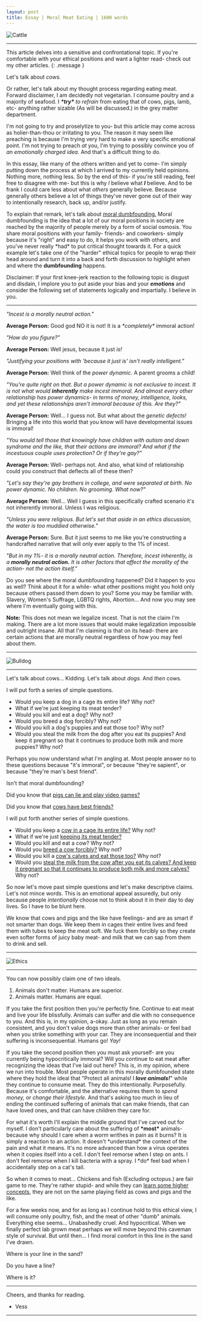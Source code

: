 ```yaml
---
layout: post
title: Essay | Moral Meat Eating | 1600 words
---
```


![Cattle](/assets/cattle.jpg "A picture of a big friend... Or hamburger?")

<hr>

This article delves into a sensitive and confrontational topic. If you're comfortable with your ethical positions and want a lighter read- check out my other articles.
{: .message }

Let's talk about <em>cows.</em>

Or rather, let's talk about my thought process regarding eating meat. Forward disclaimer, I am decidedly not vegetarian. I consume poultry and a majority of seafood. I <em><strong>\*try\*</strong> to refrain</em> from eating that of cows, pigs, lamb, etc- anything rather sizable (As will be discussed.) in the grey matter department.

I'm not going to try and proselytize to you- but this article may come across as holier-than-thou or irritating to you. The reason it may seem like preaching is because I'm trying very hard to make a very specific emotional point. I'm not trying to preach <em>at</em> you, I'm trying to possibly convince you of <em>an emotionally charged idea.</em> And that's a difficult thing to do.

In this essay, like many of the others written and yet to come- I'm simply putting down the process at which I arrived to my currently held opinions. Nothing more, nothing less. So by the end of this- if you're still reading, feel free to disagree with me- but this is why <em>I</em> believe what <em><strong>I</strong></em> believe. And to be frank I could care less about what <em>others</em> generally believe. Because generally others believe a lot of things they've never gone out of their way to intentionally research, back up, and/or justify.

To explain that remark, let's talk about <a href="https://en.wikipedia.org/wiki/Social_intuitionism">moral dumbfounding.</a> Moral dumbfounding is the idea that a lot of our moral positions in society are reached by the majority of people merely by a form of social osmosis. You share moral positions with your family- friends- and coworkers- simply because it's "right" and easy to do, it helps you work with others, and you've never really \*had\* to put critical thought towards it. For a quick example let's take one of the "harder" ethical topics for people to wrap their head around and turn it into a back and forth discussion to highlight when and where the <strong>dumbfounding</strong> happens.

Disclaimer: If your first knee-jerk reaction to the following topic is disgust and disdain, I implore you to put aside your bias and your <em><strong>emotions</strong></em> and consider the following set of statements logically and impartially. I believe in you.

<hr>

<em>"Incest is a morally neutral action."</em>

<strong>Average Person:</strong> Good god NO it is not! It is a <em>\*completely\*</em> immoral action!

<em>"How do you figure?"</em>

<strong>Average Person:</strong> Well jesus, because it just <em>is!</em>

<em>"Justifying your positions with 'because it just is' isn't really intelligent."</em>

<strong>Average Person:</strong> Well think of the <em>power dynamic.</em> A parent grooms a child!

<em>"You're quite right on that. But a power dynamic is not exclusive to incest. It is not what would <strong>inherently</strong> make incest immoral. And almost every other relationship has power dynamics- in terms of money, intelligence, looks, and yet these relationships aren't immoral because of this. Are they?"</em>

<strong>Average Person:</strong> Well... I guess not. But what about the <em>genetic defects!</em> Bringing a life into this world that you know will have developmental issues is immoral!

<em>"You would tell those that knowingly have children with autism and down syndrome and the like, that their actions are immoral? And what if the incestuous couple uses protection? Or if they're gay?"</em>

<strong>Average Person:</strong> Well- perhaps not. And also, what kind of relationship could you construct that deflects all of these then?

<em>"Let's say they're gay brothers in college, and were separated at birth. No power dynamic. No children. No grooming. What now?"</em>

<strong>Average Person:</strong> Well... Well I guess in this specifically crafted scenario it's not inherently immoral. Unless I was religious.

<em>"Unless you were religious. But let's set that aside in an ethics discussion, the water is too muddied otherwise."</em>

<strong>Average Person:</strong> Sure. But it just seems to me like you're constructing a handcrafted narrative that will only ever apply to the 1% of incest.

<em>"But in my 1%- it is a morally neutral action. Therefore, incest inherently, is a <strong>morally neutral action.</strong> It is other factors that affect the morality of the action- not the action itself."</em>

Do you see where the moral dumbfounding happened? Did it happen to you as well? Think about it for a while- what other positions might you hold only because others passed them down to you? Some you may be familiar with. Slavery, Women's Suffrage, LGBTQ rights, Abortion... And now you may see where I'm eventually going with this.

<strong>Note:</strong> This does not mean we legalize incest. That is not the claim I'm making. There are a lot more issues that would make legalization impossible and outright insane.  All that I'm claiming is that on its head- there are certain actions that are morally neutral regardless of how you may feel about them.

<hr>

![Bulldog](/assets/bulldog.jpg "A picture of a small friend... Or pupburger?")

<hr>

Let's talk about cows... Kidding. Let's talk about <em>dogs.</em> And <em>then</em> cows.

I will put forth a series of simple questions.

- Would you keep a dog in a cage its entire life? Why not?
- What if we're just keeping its meat tender?
- Would you kill and eat a dog? Why not?
- Would you breed a dog forcibly? Why not?
- Would you kill a dog's puppies and eat those too? Why not?
- Would you steal the milk from the dog after you eat its puppies? And keep it pregnant so that it continues to produce both milk and more puppies? Why not?

Perhaps you now understand what I'm angling at. Most people answer no to these questions because "it's immoral", or because "they're sapient", or because "they're man's best friend".

Isn't that moral dumbfounding?

Did you know that <a href="https://modernfarmer.com/2014/03/pigheaded-smart-swine">pigs can lie and play video games?</a> 

Did you know that <a href="https://www.theatlantic.com/magazine/archive/2019/11/bovine-friends-forever/598417">cows have best friends?</a>

I will put forth another series of simple questions.

- Would you keep a <a href="https://www.nhes.org/animal-info-2/factory-farmed-animals-2/factory-farmed-cows">cow in a cage its entire life?</a> Why not?
- What if we're just <a href="https://wagyushop.com/blogs/news/how-is-wagyu-beef-raised">keeping its meat tender?</a>
- Would you kill and eat a cow? Why not?
- Would you <a href="https://nwdistrict.ifas.ufl.edu/phag/2020/05/29/tips-for-successful-artificial-insemination-of-cattle">breed a cow forcibly?</a> Why not?
- Would you kill a <a href="https://en.wikipedia.org/wiki/Veal">cow's calves and eat those too?</a> Why not?
- Would you <a href="https://www.ciwf.com/farmed-animals/cows/dairy-cows/">steal the milk from the cow after you eat its calves? And keep it pregnant so that it continues to produce both milk and more calves?</a> Why not?

So now let's move past simple questions and let's make descriptive claims. Let's not mince words. This is an emotional appeal assuredly, but only because people <em>intentionally</em> choose not to think about it in their day to day lives. So I have to be blunt here.

We know that cows and pigs and the like have feelings- and are as smart if not smarter than dogs.
We keep them in cages their entire lives and feed them with tubes to keep the meat soft.
We fuck them forcibly so they create even softer forms of juicy baby meat- and milk that we can sap from them to drink and sell.
<hr>

![Ethics](/assets/ethics.jpg "A picture of two badly named cities.")

<hr>

You can now possibly claim one of two ideals.

1. Animals don't matter. Humans are superior.
2. Animals matter. Humans are equal.

If you take the first position then you're perfectly fine. Continue to eat meat and live your life blissfully. Animals can suffer and die with no consequence to you. And this is, in my opinion, a-okay. Just as long as you remain consistent, and you don't value dogs more than other animals- or feel bad when you strike something with your car. They are inconsequential and their suffering is inconsequential. Humans go! <em>Yay!</em>

If you take the second position then you must ask yourself- are you currently being hypocritically immoral? Will you continue to eat meat after recognizing the ideas that I've laid out here? This is, in my opinion, where we run into trouble. Most people operate in this morally dumbfounded state where they hold the ideal that "Protect all animals! I <em><strong>love animals!</strong></em>" while they continue to consume meat. They do this intentionally. Purposefully. Because it's comfortable, and the alternative requires them to <em>spend money,</em> or <em>change their lifestyle.</em> And that's asking too much in lieu of ending the continued suffering of animals that can make friends, that can have loved ones, and that can have children they care for.

For what it's worth I'll explain the middle ground that I've carved out for myself. I don't particularly care about the suffering of <strong>\*most\*</strong> animals- because why should I care when a worm writhes in pain as it burns? It is simply a reaction to an action. It doesn't \*understand\* the context of the pain and what it means. It's no more advanced than how a virus operates when it copies itself into a cell. I don't feel remorse when I step on ants. I don't feel remorse when I kill bacteria with a spray. I \*do\* feel bad when I accidentally step on a cat's tail.

So when it comes to meat... Chickens and fish (Excluding octopus.) are fair game to me. They're rather stupid- and while they can <a href="https://www.scienceworld.ca/stories/chickens-can-do-math">learn some higher concepts,</a> they are not on the same playing field as cows and pigs and the like.

For a few weeks now, and for as long as I continue hold to this ethical view, I will consume only poultry, fish, and the meat of other "dumb" animals. Everything else seems... Unabashedly cruel. And hypocritical. When we finally perfect lab grown meat perhaps we will move beyond this caveman style of survival. But until then... I find moral comfort in this line in the sand I've drawn.

Where is your line in the sand?

Do you have a line?

Where is it?

<hr>

Cheers, and thanks for reading.

- Vess

<hr>